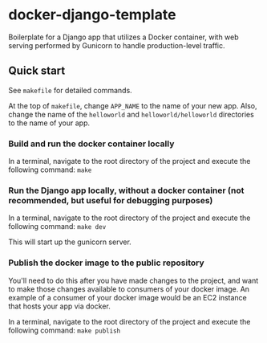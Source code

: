 # docker-django-template
Boilerplate for a Django app that utilizes a Docker container, with web serving performed by Gunicorn to handle production-level traffic.

## Quick start
See `makefile` for detailed commands.

At the top of `makefile`, change `APP_NAME` to the name of your new app. Also, change the name of the `helloworld` and `helloworld/helloworld` directories to the name of your app.

### Build and run the docker container locally
In a terminal, navigate to the root directory of the project and execute the following command: 
`make`

### Run the Django app locally, without a docker container (not recommended, but useful for debugging purposes)
In a terminal, navigate to the root directory of the project and execute the following command: 
`make dev`

This will start up the gunicorn server.

### Publish the docker image to the public repository
You'll need to do this after you have made changes to the project, and want to make those changes available to consumers of your docker image. An example of a consumer of your docker image would be an EC2 instance that hosts your app via docker.

In a terminal, navigate to the root directory of the project and execute the following command: 
`make publish`
